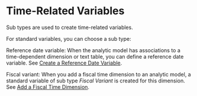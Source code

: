 <!-- loio947d9cfa9d1841219daa27f9a333706e -->

# Time-Related Variables

Sub types are used to create time-related variables.

For standard variables, you can choose a sub type:

Reference date variable: When the analytic model has associations to a time-dependent dimension or text table, you can define a reference date variable. See [Create a Reference Date Variable](create-a-reference-date-variable-a2d060e.md).

Fiscal variant: When you add a fiscal time dimension to an analytic model, a standard variable of sub type *Fiscal Variant* is created for this dimension. See [Add a Fiscal Time Dimension](add-a-fiscal-time-dimension-6d1ff74.md).

